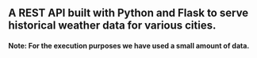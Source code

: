 ## A REST API built with Python and Flask to serve historical weather data for various cities.

#### Note: For the execution purposes we have used a small amount of data.
